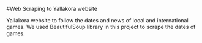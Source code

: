#Web Scraping to Yallakora website

Yallakora website to follow the dates and news of local and international games.
We used BeautifulSoup library in this project to scrape the dates of games.
